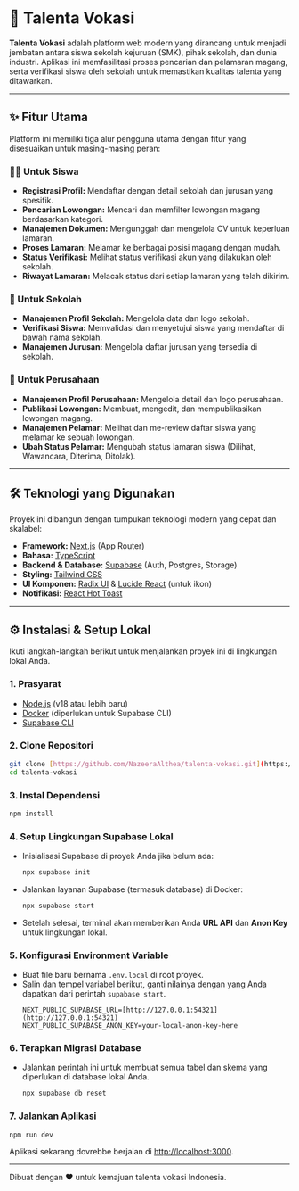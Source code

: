 # 🚀 Talenta Vokasi

**Talenta Vokasi** adalah platform web modern yang dirancang untuk menjadi jembatan antara siswa sekolah kejuruan (SMK), pihak sekolah, dan dunia industri. Aplikasi ini memfasilitasi proses pencarian dan pelamaran magang, serta verifikasi siswa oleh sekolah untuk memastikan kualitas talenta yang ditawarkan.

---

## ✨ Fitur Utama

Platform ini memiliki tiga alur pengguna utama dengan fitur yang disesuaikan untuk masing-masing peran:

### 👩‍🎓 Untuk Siswa
- **Registrasi Profil:** Mendaftar dengan detail sekolah dan jurusan yang spesifik.
- **Pencarian Lowongan:** Mencari dan memfilter lowongan magang berdasarkan kategori.
- **Manajemen Dokumen:** Mengunggah dan mengelola CV untuk keperluan lamaran.
- **Proses Lamaran:** Melamar ke berbagai posisi magang dengan mudah.
- **Status Verifikasi:** Melihat status verifikasi akun yang dilakukan oleh sekolah.
- **Riwayat Lamaran:** Melacak status dari setiap lamaran yang telah dikirim.

### 🏫 Untuk Sekolah
- **Manajemen Profil Sekolah:** Mengelola data dan logo sekolah.
- **Verifikasi Siswa:** Memvalidasi dan menyetujui siswa yang mendaftar di bawah nama sekolah.
- **Manajemen Jurusan:** Mengelola daftar jurusan yang tersedia di sekolah.

### 🏢 Untuk Perusahaan
- **Manajemen Profil Perusahaan:** Mengelola detail dan logo perusahaan.
- **Publikasi Lowongan:** Membuat, mengedit, dan mempublikasikan lowongan magang.
- **Manajemen Pelamar:** Melihat dan me-review daftar siswa yang melamar ke sebuah lowongan.
- **Ubah Status Pelamar:** Mengubah status lamaran siswa (Dilihat, Wawancara, Diterima, Ditolak).

---

## 🛠️ Teknologi yang Digunakan

Proyek ini dibangun dengan tumpukan teknologi modern yang cepat dan skalabel:

-   **Framework:** [Next.js](https://nextjs.org/) (App Router)
-   **Bahasa:** [TypeScript](https://www.typescriptlang.org/)
-   **Backend & Database:** [Supabase](https://supabase.io/) (Auth, Postgres, Storage)
-   **Styling:** [Tailwind CSS](https://tailwindcss.com/)
-   **UI Komponen:** [Radix UI](https://www.radix-ui.com/) & [Lucide React](https://lucide.dev/) (untuk ikon)
-   **Notifikasi:** [React Hot Toast](https://react-hot-toast.com/)

---

## ⚙️ Instalasi & Setup Lokal

Ikuti langkah-langkah berikut untuk menjalankan proyek ini di lingkungan lokal Anda.

### 1. Prasyarat
- [Node.js](https://nodejs.org/en/) (v18 atau lebih baru)
- [Docker](https://www.docker.com/products/docker-desktop/) (diperlukan untuk Supabase CLI)
- [Supabase CLI](https://supabase.com/docs/guides/cli)

### 2. Clone Repositori
```bash
git clone [https://github.com/NazeeraAlthea/talenta-vokasi.git](https://github.com/NazeeraAlthea/talenta-vokasi.git)
cd talenta-vokasi
```

### 3. Instal Dependensi
```bash
npm install
```

### 4. Setup Lingkungan Supabase Lokal
- Inisialisasi Supabase di proyek Anda jika belum ada:
  ```bash
  npx supabase init
  ```
- Jalankan layanan Supabase (termasuk database) di Docker:
  ```bash
  npx supabase start
  ```
- Setelah selesai, terminal akan memberikan Anda **URL API** dan **Anon Key** untuk lingkungan lokal.

### 5. Konfigurasi Environment Variable
- Buat file baru bernama `.env.local` di root proyek.
- Salin dan tempel variabel berikut, ganti nilainya dengan yang Anda dapatkan dari perintah `supabase start`.
  ```env
  NEXT_PUBLIC_SUPABASE_URL=[http://127.0.0.1:54321](http://127.0.0.1:54321)
  NEXT_PUBLIC_SUPABASE_ANON_KEY=your-local-anon-key-here
  ```

### 6. Terapkan Migrasi Database
- Jalankan perintah ini untuk membuat semua tabel dan skema yang diperlukan di database lokal Anda.
  ```bash
  npx supabase db reset
  ```

### 7. Jalankan Aplikasi
```bash
npm run dev
```

Aplikasi sekarang dovrebbe berjalan di [http://localhost:3000](http://localhost:3000).

---

Dibuat dengan ❤️ untuk kemajuan talenta vokasi Indonesia.
